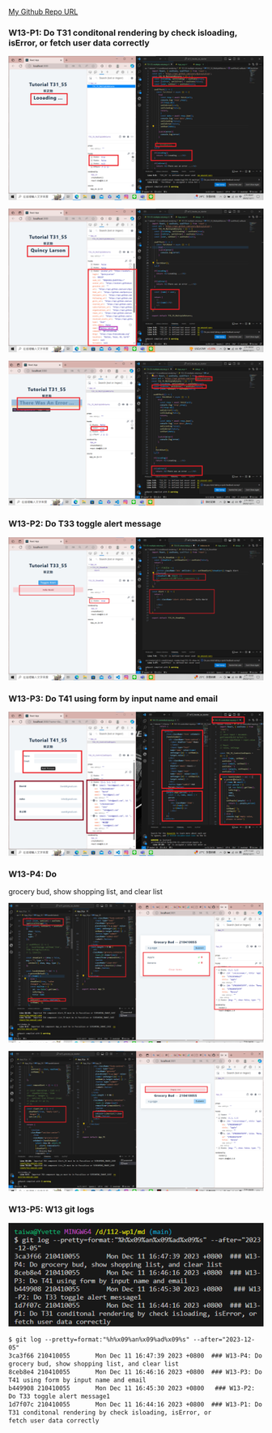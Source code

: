 [My Github Repo URL](https://github.com/210410055/112-wp1/tree/main)
### W13-P1: Do T31 conditonal rendering by check isloading, isError, or fetch user data correctly
![](w13-p1-1.png)

![](w13-p1-2.png)

![](w13-p1-3.png)

 ### W13-P2: Do T33 toggle alert message
 
![](w13-p2.png)

 ### W13-P3: Do T41 using form by input name and email
 
![](w13-p3.png)

### W13-P4: Do 
grocery bud, show shopping list, and clear list
 
![](w13-p4-1.png)
 
![](w13-p4-2.png)

### W13-P5: W13 git logs
 
![](w13-p5.png)

```
$ git log --pretty=format:"%h%x09%an%x09%ad%x09%s" --after="2023-12-05"
3ca3f66 210410055       Mon Dec 11 16:47:39 2023 +0800  ### W13-P4: Do grocery bud, show shopping list, and clear list
8ceb8e4 210410055       Mon Dec 11 16:46:16 2023 +0800  ### W13-P3: Do T41 using form by input name and email
b449908 210410055       Mon Dec 11 16:45:30 2023 +0800   ### W13-P2: Do T33 toggle alert message1
1d7f07c 210410055       Mon Dec 11 16:44:16 2023 +0800  ### W13-P1: Do T31 conditonal rendering by check isloading, isError, or 
fetch user data correctly
```